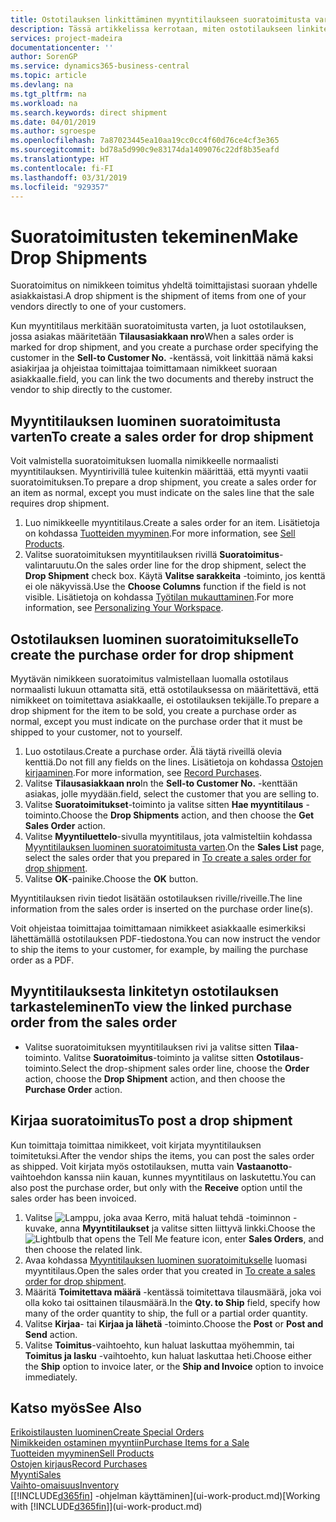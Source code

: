 ```yaml
---
title: Ostotilauksen linkittäminen myyntitilaukseen suoratoimitusta varten | Microsoft Docs
description: Tässä artikkelissa kerrotaan, miten ostotilaukseen linkitetty myyntitilaus luodaan. Näin toimitus voidaan tehdä suoraan toimittajalta asiakkaalle.
services: project-madeira
documentationcenter: ''
author: SorenGP
ms.service: dynamics365-business-central
ms.topic: article
ms.devlang: na
ms.tgt_pltfrm: na
ms.workload: na
ms.search.keywords: direct shipment
ms.date: 04/01/2019
ms.author: sgroespe
ms.openlocfilehash: 7a87023445ea10aa19cc0cc4f60d76ce4cf3e365
ms.sourcegitcommit: bd78a5d990c9e83174da1409076c22df8b35eafd
ms.translationtype: HT
ms.contentlocale: fi-FI
ms.lasthandoff: 03/31/2019
ms.locfileid: "929357"
---
```

# <a name="make-drop-shipments"></a><span data-ttu-id="7ddfc-103">Suoratoimitusten tekeminen</span><span class="sxs-lookup"><span data-stu-id="7ddfc-103">Make Drop Shipments</span></span>
<span data-ttu-id="7ddfc-104">Suoratoimitus on nimikkeen toimitus yhdeltä toimittajistasi suoraan yhdelle asiakkaistasi.</span><span class="sxs-lookup"><span data-stu-id="7ddfc-104">A drop shipment is the shipment of items from one of your vendors directly to one of your customers.</span></span>

<span data-ttu-id="7ddfc-105">Kun myyntitilaus merkitään suoratoimitusta varten, ja luot ostotilauksen, jossa asiakas määritetään **Tilausasiakkaan nro**</span><span class="sxs-lookup"><span data-stu-id="7ddfc-105">When a sales order is marked for drop shipment, and you create a purchase order specifying the customer in the **Sell-to Customer No.**</span></span> <span data-ttu-id="7ddfc-106">-kentässä, voit linkittää nämä kaksi asiakirjaa ja ohjeistaa toimittajaa toimittamaan nimikkeet suoraan asiakkaalle.</span><span class="sxs-lookup"><span data-stu-id="7ddfc-106">field, you can link the two documents and thereby instruct the vendor to ship directly to the customer.</span></span>

## <a name="to-create-a-sales-order-for-drop-shipment"></a><span data-ttu-id="7ddfc-107">Myyntitilauksen luominen suoratoimitusta varten</span><span class="sxs-lookup"><span data-stu-id="7ddfc-107">To create a sales order for drop shipment</span></span>
<span data-ttu-id="7ddfc-108">Voit valmistella suoratoimituksen luomalla nimikkeelle normaalisti myyntitilauksen. Myyntirivillä tulee kuitenkin määrittää, että myynti vaatii suoratoimituksen.</span><span class="sxs-lookup"><span data-stu-id="7ddfc-108">To prepare a drop shipment, you create a sales order for an item as normal, except you must indicate on the sales line that the sale requires drop shipment.</span></span>

1. <span data-ttu-id="7ddfc-109">Luo nimikkeelle myyntitilaus.</span><span class="sxs-lookup"><span data-stu-id="7ddfc-109">Create a sales order for an item.</span></span> <span data-ttu-id="7ddfc-110">Lisätietoja on kohdassa [Tuotteiden myyminen](sales-how-sell-products.md).</span><span class="sxs-lookup"><span data-stu-id="7ddfc-110">For more information, see [Sell Products](sales-how-sell-products.md).</span></span>
2. <span data-ttu-id="7ddfc-111">Valitse suoratoimituksen myyntitilauksen rivillä **Suoratoimitus**-valintaruutu.</span><span class="sxs-lookup"><span data-stu-id="7ddfc-111">On the sales order line for the drop shipment, select the **Drop Shipment** check box.</span></span> <span data-ttu-id="7ddfc-112">Käytä **Valitse sarakkeita** -toiminto, jos kenttä ei ole näkyvissä.</span><span class="sxs-lookup"><span data-stu-id="7ddfc-112">Use the **Choose Columns** function if the field is not visible.</span></span> <span data-ttu-id="7ddfc-113">Lisätietoja on kohdassa [Työtilan mukauttaminen](ui-personalization-user.md).</span><span class="sxs-lookup"><span data-stu-id="7ddfc-113">For more information, see [Personalizing Your Workspace](ui-personalization-user.md).</span></span>

## <a name="to-create-the-purchase-order-for-drop-shipment"></a><span data-ttu-id="7ddfc-114">Ostotilauksen luominen suoratoimitukselle</span><span class="sxs-lookup"><span data-stu-id="7ddfc-114">To create the purchase order for drop shipment</span></span>
<span data-ttu-id="7ddfc-115">Myytävän nimikkeen suoratoimitus valmistellaan luomalla ostotilaus normaalisti lukuun ottamatta sitä, että ostotilauksessa on määritettävä, että nimikkeet on toimitettava asiakkaalle, ei ostotilauksen tekijälle.</span><span class="sxs-lookup"><span data-stu-id="7ddfc-115">To prepare a drop shipment for the item to be sold, you create a purchase order as normal, except you must indicate on the purchase order that it must be shipped to your customer, not to yourself.</span></span>

1. <span data-ttu-id="7ddfc-116">Luo ostotilaus.</span><span class="sxs-lookup"><span data-stu-id="7ddfc-116">Create a purchase order.</span></span> <span data-ttu-id="7ddfc-117">Älä täytä riveillä olevia kenttiä.</span><span class="sxs-lookup"><span data-stu-id="7ddfc-117">Do not fill any fields on the lines.</span></span> <span data-ttu-id="7ddfc-118">Lisätietoja on kohdassa [Ostojen kirjaaminen](purchasing-how-record-purchases.md).</span><span class="sxs-lookup"><span data-stu-id="7ddfc-118">For more information, see [Record Purchases](purchasing-how-record-purchases.md).</span></span>
2. <span data-ttu-id="7ddfc-119">Valitse **Tilausasiakkaan nro**</span><span class="sxs-lookup"><span data-stu-id="7ddfc-119">In the **Sell-to Customer No.**</span></span> <span data-ttu-id="7ddfc-120">-kenttään asiakas, jolle myydään.</span><span class="sxs-lookup"><span data-stu-id="7ddfc-120">field, select the customer that you are selling to.</span></span>
3. <span data-ttu-id="7ddfc-121">Valitse **Suoratoimitukset**-toiminto ja valitse sitten **Hae myyntitilaus** -toiminto.</span><span class="sxs-lookup"><span data-stu-id="7ddfc-121">Choose the **Drop Shipments** action, and then choose the **Get Sales Order** action.</span></span>
4. <span data-ttu-id="7ddfc-122">Valitse **Myyntiluettelo**-sivulla myyntitilaus, jota valmisteltiin kohdassa [Myyntitilauksen luominen suoratoimitusta varten](sales-how-drop-shipment.md#to-create-a-sales-order-for-drop-shipment).</span><span class="sxs-lookup"><span data-stu-id="7ddfc-122">On the **Sales List** page, select the sales order that you prepared in [To create a sales order for drop shipment](sales-how-drop-shipment.md#to-create-a-sales-order-for-drop-shipment).</span></span>
5. <span data-ttu-id="7ddfc-123">Valitse **OK**-painike.</span><span class="sxs-lookup"><span data-stu-id="7ddfc-123">Choose the **OK** button.</span></span>

<span data-ttu-id="7ddfc-124">Myyntitilauksen rivin tiedot lisätään ostotilauksen riville/riveille.</span><span class="sxs-lookup"><span data-stu-id="7ddfc-124">The line information from the sales order is inserted on the purchase order line(s).</span></span>

<span data-ttu-id="7ddfc-125">Voit ohjeistaa toimittajaa toimittamaan nimikkeet asiakkaalle esimerkiksi lähettämällä ostotilauksen PDF-tiedostona.</span><span class="sxs-lookup"><span data-stu-id="7ddfc-125">You can now instruct the vendor to ship the items to your customer, for example, by mailing the purchase order as a PDF.</span></span>     

## <a name="to-view-the-linked-purchase-order-from-the-sales-order"></a><span data-ttu-id="7ddfc-126">Myyntitilauksesta linkitetyn ostotilauksen tarkasteleminen</span><span class="sxs-lookup"><span data-stu-id="7ddfc-126">To view the linked purchase order from the sales order</span></span>
* <span data-ttu-id="7ddfc-127">Valitse suoratoimituksen myyntitilauksen rivi ja valitse sitten **Tilaa**-toiminto. Valitse **Suoratoimitus**-toiminto ja valitse sitten **Ostotilaus**-toiminto.</span><span class="sxs-lookup"><span data-stu-id="7ddfc-127">Select the drop-shipment sales order line, choose the **Order** action, choose the **Drop Shipment** action, and then choose the **Purchase Order** action.</span></span>

## <a name="to-post-a-drop-shipment"></a><span data-ttu-id="7ddfc-128">Kirjaa suoratoimitus</span><span class="sxs-lookup"><span data-stu-id="7ddfc-128">To post a drop shipment</span></span>
<span data-ttu-id="7ddfc-129">Kun toimittaja toimittaa nimikkeet, voit kirjata myyntitilauksen toimitetuksi.</span><span class="sxs-lookup"><span data-stu-id="7ddfc-129">After the vendor ships the items, you can post the sales order as shipped.</span></span> <span data-ttu-id="7ddfc-130">Voit kirjata myös ostotilauksen, mutta vain **Vastaanotto**-vaihtoehdon kanssa niin kauan, kunnes myyntitilaus on laskutettu.</span><span class="sxs-lookup"><span data-stu-id="7ddfc-130">You can also post the purchase order, but only with the **Receive** option until the sales order has been invoiced.</span></span>

1. <span data-ttu-id="7ddfc-131">Valitse ![Lamppu, joka avaa Kerro, mitä haluat tehdä -toiminnon](media/ui-search/search_small.png "Kerro, mitä haluat tehdä") -kuvake, anna **Myyntitilaukset** ja valitse sitten liittyvä linkki.</span><span class="sxs-lookup"><span data-stu-id="7ddfc-131">Choose the ![Lightbulb that opens the Tell Me feature](media/ui-search/search_small.png "Tell me what you want to do") icon, enter **Sales Orders**, and then choose the related link.</span></span>
2. <span data-ttu-id="7ddfc-132">Avaa kohdassa [Myyntitilauksen luominen suoratoimitukselle]() luomasi myyntitilaus.</span><span class="sxs-lookup"><span data-stu-id="7ddfc-132">Open the sales order that you created in [To create a sales order for drop shipment]().</span></span>
3. <span data-ttu-id="7ddfc-133">Määritä **Toimitettava määrä** -kentässä toimitettava tilausmäärä, joka voi olla koko tai osittainen tilausmäärä.</span><span class="sxs-lookup"><span data-stu-id="7ddfc-133">In the **Qty. to Ship** field, specify how many of the order quantity to ship, the full or a partial order quantity.</span></span>
4. <span data-ttu-id="7ddfc-134">Valitse **Kirjaa**- tai **Kirjaa ja lähetä** -toiminto.</span><span class="sxs-lookup"><span data-stu-id="7ddfc-134">Choose the **Post** or **Post and Send** action.</span></span>
5. <span data-ttu-id="7ddfc-135">Valitse **Toimitus**-vaihtoehto, kun haluat laskuttaa myöhemmin, tai **Toimitus ja lasku** -vaihtoehto, kun haluat laskuttaa heti.</span><span class="sxs-lookup"><span data-stu-id="7ddfc-135">Choose either the **Ship** option to invoice later, or the **Ship and Invoice** option to invoice immediately.</span></span>

## <a name="see-also"></a><span data-ttu-id="7ddfc-136">Katso myös</span><span class="sxs-lookup"><span data-stu-id="7ddfc-136">See Also</span></span>
[<span data-ttu-id="7ddfc-137">Erikoistilausten luominen</span><span class="sxs-lookup"><span data-stu-id="7ddfc-137">Create Special Orders</span></span>](sales-how-to-create-special-orders.md)  
[<span data-ttu-id="7ddfc-138">Nimikkeiden ostaminen myyntiin</span><span class="sxs-lookup"><span data-stu-id="7ddfc-138">Purchase Items for a Sale</span></span>](purchasing-how-purchase-products-sale.md)  
[<span data-ttu-id="7ddfc-139">Tuotteiden myyminen</span><span class="sxs-lookup"><span data-stu-id="7ddfc-139">Sell Products</span></span>](sales-how-sell-products.md)  
[<span data-ttu-id="7ddfc-140">Ostojen kirjaus</span><span class="sxs-lookup"><span data-stu-id="7ddfc-140">Record Purchases</span></span>](purchasing-how-record-purchases.md)  
[<span data-ttu-id="7ddfc-141">Myynti</span><span class="sxs-lookup"><span data-stu-id="7ddfc-141">Sales</span></span>](sales-manage-sales.md)  
[<span data-ttu-id="7ddfc-142">Vaihto-omaisuus</span><span class="sxs-lookup"><span data-stu-id="7ddfc-142">Inventory</span></span>](inventory-manage-inventory.md)  
<span data-ttu-id="7ddfc-143">[[!INCLUDE[d365fin](includes/d365fin_md.md)] -ohjelman käyttäminen](ui-work-product.md)</span><span class="sxs-lookup"><span data-stu-id="7ddfc-143">[Working with [!INCLUDE[d365fin](includes/d365fin_md.md)]](ui-work-product.md)</span></span>
